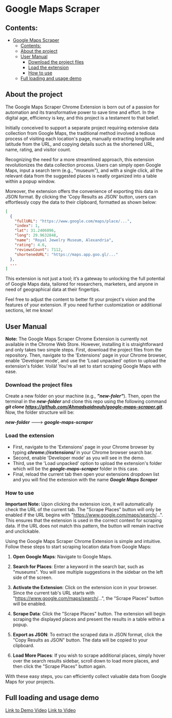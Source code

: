 # Google Maps Scraper

## Contents:

- [Google Maps Scraper](#google-maps-scraper)
  - [Contents:](#contents)
  - [About the project](#about-the-project)
  - [User Manual](#user-manual)
    - [Download the project files](#download-the-project-files)
    - [Load the extension](#load-the-extension)
    - [How to use](#how-to-use)
  - [Full loading and usage demo](#full-loading-and-usage-demo)


## About the project

The Google Maps Scraper Chrome Extension is born out of a passion for automation and its transformative power to save time and effort. In the digital age, efficiency is key, and this project is a testament to that belief.

Initially conceived to support a separate project requiring extensive data collection from Google Maps, the traditional method involved a tedious process of visiting each location's page, manually extracting longitude and latitude from the URL, and copying details such as the shortened URL, name, rating, and visitor count.

Recognizing the need for a more streamlined approach, this extension revolutionizes the data collection process. Users can simply open Google Maps, input a search term (e.g., "museum"), and with a single click, all the relevant data from the suggested places is neatly organized into a table within a popup window.

Moreover, the extension offers the convenience of exporting this data in JSON format. By clicking the 'Copy Results as JSON' button, users can effortlessly copy the data to their clipboard, formatted as shown below:

```json
[
  {
    "fullURL": "https://www.google.com/maps/place/...",
    "index": 1,
    "lat": 31.2406096,
    "long": 29.9632848,
    "name": "Royal Jewelry Museum, Alexandria",
    "rating": 4.6,
    "reviewsCount": 7112,
    "shortenedURL": "https://maps.app.goo.gl/..."
  },
  ...
]
```
This extension is not just a tool; it’s a gateway to unlocking the full potential of Google Maps data, tailored for researchers, marketers, and anyone in need of geographical data at their fingertips.

Feel free to adjust the content to better fit your project's vision and the features of your extension. If you need further customization or additional sections, let me know!

## User Manual

**Note:** The Google Maps Scraper Chrome Extension is currently not available in the Chrome Web Store. However, installing it is straightforward and only takes two simple steps. First, download the project files from the repository. Then, navigate to the 'Extensions' page in your Chrome browser, enable 'Developer mode', and use the 'Load unpacked' option to upload the extension's folder. Voilà! You're all set to start scraping Google Maps with ease.

### Download the project files

Create a new folder on your machine (e.g., ___"new-foler"___). Then, open the terminal in the ___new-folder___ and clone this repo using the following command ___git clone https://github.com/Ahmadsaidnouh/google-maps-scraper.git___. Now, the folder structure will be:

___new-folder___ --->  ___google-maps-scraper___

### Load the extension
- First, navigate to the 'Extensions' page in your Chrome browser by typing ___chrome://extensions/___ in your Chrome browser search bar.
- Second, enable 'Developer mode' as you will see in the demo.
- Third, use the 'Load unpacked' option to upload the extension's folder which will be the ___google-maps-scraper___ folder in this case.
- Final, reload the current tab then open your extensions dropdown list and you will find the extension with the name ***Google Maps Scraper***

### How to use
**Important Note:** Upon clicking the extension icon, it will automatically check the URL of the current tab. The "Scrape Places" button will only be enabled if the URL begins with "https://www.google.com/maps/search/...". This ensures that the extension is used in the correct context for scraping data. If the URL does not match this pattern, the button will remain inactive and unclickable.

Using the Google Maps Scraper Chrome Extension is simple and intuitive. Follow these steps to start scraping location data from Google Maps:

1. **Open Google Maps**: Navigate to Google Maps.

2. **Search for Places**: Enter a keyword in the search bar, such as "museums". You will see multiple suggestions in the sidebar on the left side of the screen.

3. **Activate the Extension**: Click on the extension icon in your browser. Since the current tab's URL starts with "https://www.google.com/maps/search/...", the "Scrape Places" button will be enabled.

4. **Scrape Data**: Click the "Scrape Places" button. The extension will begin scraping the displayed places and present the results in a table within a popup.

5. **Export as JSON**: To extract the scraped data in JSON format, click the "Copy Results as JSON" button. The data will be copied to your clipboard.

6. **Load More Places**: If you wish to scrape additional places, simply hover over the search results sidebar, scroll down to load more places, and then click the "Scrape Places" button again.

With these easy steps, you can efficiently collect valuable data from Google Maps for your projects.

## Full loading and usage demo
[Link to Demo Video](https://drive.google.com/file/d/11rVTxQwxdsV4R74o_F5JGMh2mLpEjM66/view?usp=sharing)
<a href="https://drive.google.com/file/d/11rVTxQwxdsV4R74o_F5JGMh2mLpEjM66/view?usp=sharing" target="_blank">Link to Video</a>
